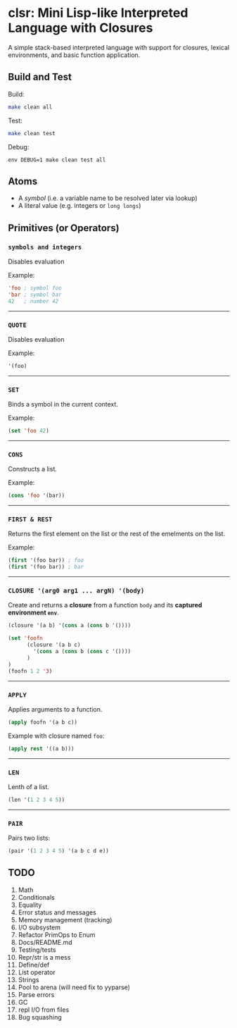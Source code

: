 # clsr: Mini Lisp-like Interpreted Language with Closures

A simple stack-based interpreted language with support for closures, lexical environments, and basic function application.

## Build and Test

Build:

```bash
make clean all
```

Test:

```bash
make clean test
```

Debug:

```
env DEBUG=1 make clean test all
```

## Atoms

- A *symbol* (i.e. a variable name to be resolved later via lookup)
- A literal value (e.g. integers or `long longs`)

## Primitives (or Operators)

### `symbols and integers`
Disables evaluation

Example:

```lisp
'foo ; symbol foo
'bar ; symbol bar
42   ; number 42
```

---

### `QUOTE`
Disables evaluation

Example:

```lisp
'(foo)
```

---

### `SET`
Binds a symbol in the current context.

Example:

```lisp
(set 'foo 42)
```

---

### `CONS`
Constructs a list.

Example:

```lisp
(cons 'foo '(bar))
```

---

### `FIRST & REST`
Returns the first element on the list or the rest of the emelments on the list.

Example:

```lisp
(first '(foo bar)) ; foo
(first '(foo bar)) ; bar
```

---

### `CLOSURE '(arg0 arg1 ... argN) '(body)`
Create and returns a **closure** from a function `body` and its **captured environment `env`**.

```lisp
(closure '(a b) '(cons a (cons b '())))

(set 'foofn 
      (closure '(a b c) 
        '(cons a (cons b (cons c '())))
      )
)
(foofn 1 2 '3)

```

---

### `APPLY`
Applies arguments to a function.

```lisp
(apply foofn '(a b c))
```

Example with closure named `foo`:

```lisp
(apply rest '((a b)))
```

---

### `LEN`
Lenth of a list.

```lisp
(len '(1 2 3 4 5))
```
---

### `PAIR`
Pairs two lists:

```lisp
(pair '(1 2 3 4 5) '(a b c d e))
```

## TODO

1. Math
1. Conditionals
1. Equality
1. Error status and messages
1. Memory management (tracking)
1. I/O subsystem
1. Refactor PrimOps to Enum
1. Docs/README.md
1. Testing/tests
1. Repr/str is a mess
1. Define/def
1. List operator
1. Strings
1. Pool to arena (will need fix to yyparse)
1. Parse errors
1. GC
1. repl I/O from files
1. Bug squashing
